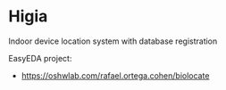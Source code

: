 # Higia
Indoor device location system with database registration

EasyEDA project:
- https://oshwlab.com/rafael.ortega.cohen/biolocate
